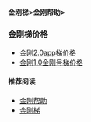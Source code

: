 #### 金刚梯>金刚帮助>
### 金刚梯价格
- [ 金刚2.0app梯价格 ](https://a2zitpro.github.io/web/kkpriceofkkvpn2.0)
- [ 金刚1.0金刚号梯价格 ](https://a2zitpro.github.io/web/kkpriceofkkvpn1.0)

#### 推荐阅读

- [金刚帮助](https://a2zitpro.github.io/web/list_helpkkvpn)
- [金刚梯](https://a2zitpro.github.io/web/dlb)
